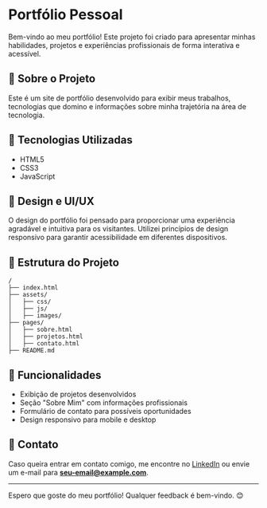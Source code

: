 # Portfólio Pessoal

Bem-vindo ao meu portfólio! Este projeto foi criado para apresentar minhas habilidades, projetos e experiências profissionais de forma interativa e acessível.

## 📌 Sobre o Projeto
Este é um site de portfólio desenvolvido para exibir meus trabalhos, tecnologias que domino e informações sobre minha trajetória na área de tecnologia.

## 🚀 Tecnologias Utilizadas
- HTML5
- CSS3
- JavaScript

## 🎨 Design e UI/UX
O design do portfólio foi pensado para proporcionar uma experiência agradável e intuitiva para os visitantes. Utilizei princípios de design responsivo para garantir acessibilidade em diferentes dispositivos.

## 📁 Estrutura do Projeto
```
/
├── index.html
├── assets/
│   ├── css/
│   ├── js/
│   ├── images/
├── pages/
│   ├── sobre.html
│   ├── projetos.html
│   ├── contato.html
├── README.md
```

## 📌 Funcionalidades
- Exibição de projetos desenvolvidos
- Seção "Sobre Mim" com informações profissionais
- Formulário de contato para possíveis oportunidades
- Design responsivo para mobile e desktop



## 📩 Contato
Caso queira entrar em contato comigo, me encontre no [LinkedIn](https://www.linkedin.com/in/matheus-carvalho-378771316/) ou envie um e-mail para **seu-email@example.com**.

---
Espero que goste do meu portfólio! Qualquer feedback é bem-vindo. 😊

